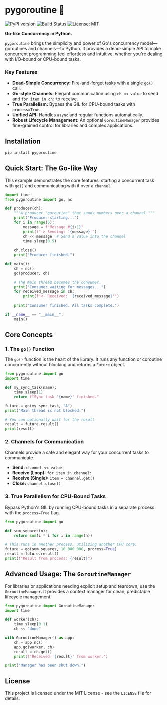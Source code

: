 # pygoroutine 🚀

[![PyPI version](https://badge.fury.io/py/go-py.svg)](https://badge.fury.io/py/go-py)
[![Build Status](https://github.com/antonvice/go-py/actions/workflows/python-package.yml/badge.svg)](https://github.com/antonvice/go-py/actions/workflows/python-package.yml)
[![License: MIT](https://img.shields.io/badge/License-MIT-yellow.svg)](https://opensource.org/licenses/MIT)

**Go-like Concurrency in Python.**

`pygoroutine` brings the simplicity and power of Go's concurrency model—goroutines and channels—to Python. It provides a dead-simple API to make concurrent programming feel effortless and intuitive, whether you're dealing with I/O-bound or CPU-bound tasks.

### Key Features

*   **Dead-Simple Concurrency:** Fire-and-forget tasks with a single `go()` call.
*   **Go-style Channels:** Elegant communication using `ch << value` to send and `for item in ch:` to receive.
*   **True Parallelism:** Bypass the GIL for CPU-bound tasks with `process=True`.
*   **Unified API:** Handles `async` and regular functions automatically.
*   **Robust Lifecycle Management:** An optional `GoroutineManager` provides fine-grained control for libraries and complex applications.

## Installation

```bash
pip install pygoroutine
```

## Quick Start: The Go-like Way

This example demonstrates the core features: starting a concurrent task with `go()` and communicating with it over a `channel`.

```python
import time
from pygoroutine import go, nc

def producer(ch):
    """A producer "goroutine" that sends numbers over a channel."""
    print("Producer starting...")
    for i in range(5):
        message = f"Message #{i+1}"
        print(f"-> Sending: '{message}'")
        ch << message  # Send a value into the channel
        time.sleep(0.5)
    
    ch.close()
    print("Producer finished.")

def main():
    ch = nc()
    go(producer, ch)

    # The main thread becomes the consumer.
    print("Consumer waiting for messages...")
    for received_message in ch:
        print(f"<- Received: '{received_message}'")
    
    print("Consumer finished. All tasks complete.")

if __name__ == "__main__":
    main()
```

## Core Concepts

### 1. The `go()` Function

The `go()` function is the heart of the library. It runs any function or coroutine concurrently without blocking and returns a `Future` object.

```python
from pygoroutine import go
import time

def my_sync_task(name):
    time.sleep(1)
    return f"Sync task '{name}' finished."

future = go(my_sync_task, "A")
print("Main thread is not blocked.")

# You can optionally wait for the result
result = future.result()
print(result)
```

### 2. Channels for Communication

Channels provide a safe and elegant way for your concurrent tasks to communicate.

-   **Send:** `channel << value`
-   **Receive (Loop):** `for item in channel:`
-   **Receive (Single):** `item = channel.get()`
-   **Close:** `channel.close()`

### 3. True Parallelism for CPU-Bound Tasks

Bypass Python's GIL by running CPU-bound tasks in a separate process with the `process=True` flag.

```python
from pygoroutine import go

def sum_squares(n):
    return sum(i * i for i in range(n))

# This runs in another process, utilizing another CPU core.
future = go(sum_squares, 10_000_000, process=True)
result = future.result()
print(f"Result from process: {result}")
```

## Advanced Usage: The `GoroutineManager`

For libraries or applications needing explicit setup and teardown, use the `GoroutineManager`. It provides a context manager for clean, predictable lifecycle management.

```python
from pygoroutine import GoroutineManager
import time

def worker(ch):
    time.sleep(0.1)
    ch << "done"

with GoroutineManager() as app:
    ch = app.nc()
    app.go(worker, ch)
    result = ch.get()
    print(f"Received '{result}' from worker.")

print("Manager has been shut down.")
```

## License

This project is licensed under the MIT License - see the `LICENSE` file for details.
